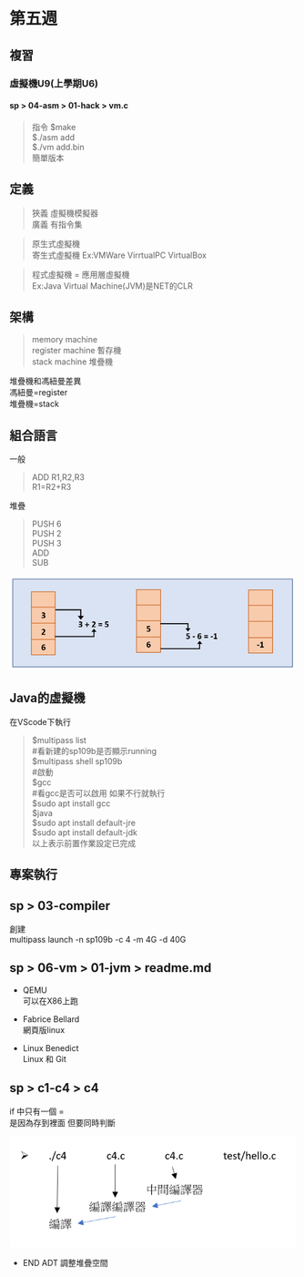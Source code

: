 # 第五週

## 複習
### 虛擬機U9(上學期U6)
#### sp > 04-asm > 01-hack > vm.c
> 指令
$make  
$./asm add  
$./vm add.bin  
簡單版本

## 定義
>狹義 虛擬機模擬器  
>廣義 有指令集

>原生式虛擬機  
>寄生式虛擬機 Ex:VMWare VirrtualPC VirtualBox

>程式虛擬機 = 應用層虛擬機  
>Ex:Java Virtual Machine(JVM)是NET的CLR

## 架構
>memory machine   
register machine 暫存機  
stack machine 堆疊機

堆疊機和馮紐曼差異  
馮紐曼=register  
堆疊機=stack  

## 組合語言
一般  
>ADD R1,R2,R3  
R1=R2+R3

堆疊  
>PUSH 6  
PUSH 2  
PUSH 3  
ADD  
SUB   
<img src="./picture/20210324P1.png"/>

## Java的虛擬機
在VScode下執行
> $multipass list  
#看新建的sp109b是否顯示running  
$multipass shell sp109b   
#啟動    
$gcc  
#看gcc是否可以啟用 如果不行就執行  
$sudo apt install gcc  
$java  
$sudo apt install default-jre  
$sudo apt install default-jdk  
以上表示前置作業設定已完成


## 專案執行

## sp > 03-compiler

創建  
multipass launch -n sp109b -c 4 -m 4G -d 40G

## sp > 06-vm > 01-jvm > readme.md

* QEMU  
可以在X86上跑

* Fabrice Bellard  
網頁版linux  

* Linux Benedict  
Linux 和 Git

## sp > c1-c4 > c4
if 中只有一個 =  
是因為存到裡面 但要同時判斷  

<img src="./picture/20210324P2.png"/>

* END ADT 調整堆疊空間

